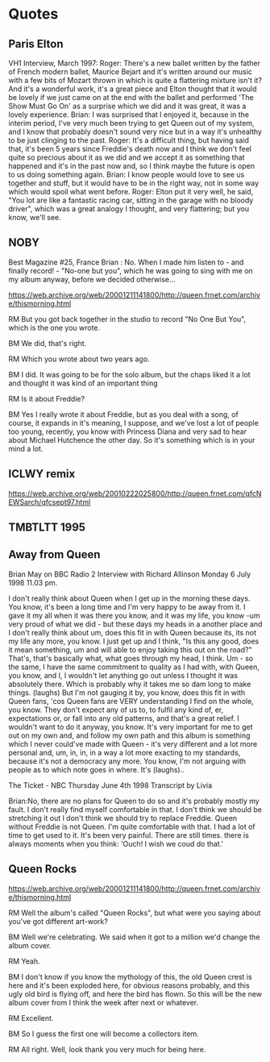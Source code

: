 Quotes
======

Paris Elton
-----------

VH1 Interview, March 1997:
Roger: There's a new ballet written by the father of French modern ballet, Maurice Bejart and it's written around our music with a few bits of Mozart thrown in which is quite a flattering mixture isn't it? And it's a wonderful work, it's a great piece and Elton thought that it would be lovely if we just came on at the end with the ballet and performed 'The Show Must Go On' as a surprise which we did and it was great, it was a lovely experience.
Brian: I was surprised that I enjoyed it, because in the interim period, I've very much been trying to get Queen out of my system, and I know that probably doesn't sound very nice but in a way it's unhealthy to be just clinging to the past.
Roger: It's a difficult thing, but having said that, it's been 5 years since Freddie's death now and I think we don't feel quite so precious about it as we did and we accept it as something that happened and it's in the past now and, so I think maybe the future is open to us doing something again.
Brian: I know people would love to see us together and stuff, but it would have to be in the right way, not in some way which would spoil what went before.
Roger: Elton put it very well, he said, "You lot are like a fantastic racing car, sitting in the garage with no bloody driver", which was a great analogy I thought, and very flattering; but you know, we'll see.

NOBY
----

Best Magazine #25, France
Brian : No. When I made him listen to - and finally record! - "No-one but you", which he was going to sing with me on my album anyway, before we decided otherwise...

https://web.archive.org/web/20001211141800/http://queen.frnet.com/archive/thismorning.html

RM But you got back together in the studio to record "No One But You", which is the one you wrote.

BM We did, that's right.

RM Which you wrote about two years ago.

BM I did. It was going to be for the solo album, but the chaps liked it a lot and thought it was kind of an important thing

RM Is it about Freddie?

BM Yes I really wrote it about Freddie, but as you deal with a song, of course, it expands in it's meaning, I suppose, and we've lost a lot of people too young, recently, you know with Princess Diana and very sad to hear about Michael Hutchence the other day. So it's something which is in your mind a lot.

ICLWY remix
-----------

https://web.archive.org/web/20010222025800/http://queen.frnet.com/qfcNEWSarch/qfcsept97.html

TMBTLTT 1995
------------

Away from Queen
---------------

Brian May on BBC Radio 2
Interview with Richard Allinson
Monday 6 July 1998 11.03 pm.

I don't really think about Queen when I get up in the morning these days. You know, it's been a long time and I'm very happy to be away from it. I gave it my all when it was there you know, and it was my life, you know -um very proud of what we did - but these days my heads in a another place and I don't really think about um, does this fit in with Queen because its, its not my life any more, you know. I just get up and I think, "Is this any good, does it mean something, um and will able to enjoy taking this out on the road?" That's, that's basically what, what goes through my head, I think. Um - so the same, I have the same commitment to quality as I had with, with Queen, you know, and I, I wouldn't let anything go out unless I thought it was absolutely there. Which is probably why it takes me so dam long to make things. (laughs) But I'm not gauging it by, you know, does this fit in with Queen fans, 'cos Queen fans are VERY understanding I find on the whole, you know. They don't expect any of us to, to fulfil any kind of, er, expectations or, or fall into any old patterns, and that's a great relief. I wouldn't want to do it anyway, you know. It's very important for me to get out on my own and, and follow my own path and this album is something which I never could've made with Queen - it's very different and a lot more personal and, um, in, in, in a way a lot more exacting to my standards, because it's not a democracy any more. You know, I'm not arguing with people as to which note goes in where. It's (laughs)..

The Ticket - NBC
Thursday June 4th 1998
Transcript by Livia

Brian:No, there are no plans for Queen to do so and it's probably mostly my fault. I don't really find myself comfortable in that. I don't think we should be stretching it out I don't think we should try to replace Freddie. Queen without Freddie is not Queen. I'm quite comfortable with that. I had a lot of time to get used to it. It's been very painful. There are still times. there is always moments when you think: 'Ouch! I wish we coud do that.'

Queen Rocks
-----------

https://web.archive.org/web/20001211141800/http://queen.frnet.com/archive/thismorning.html

RM Well the album's called "Queen Rocks", but what were you saying about you've got different art-work?

BM Well we're celebrating. We said when it got to a million we'd change the album cover.

RM Yeah.

BM I don't know if you know the mythology of this, the old Queen crest is here and it's been exploded here, for obvious reasons probably, and this ugly old bird is flying off, and here the bird has flown. So this will be the new album cover from I think the week after next or whatever.

RM Excellent.

BM So I guess the first one will become a collectors item.

RM All right. Well, look thank you very much for being here.